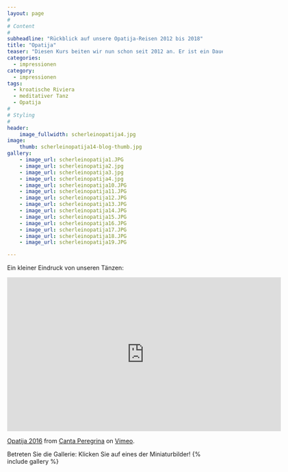 ```yaml
---
layout: page
#
# Content
#
subheadline: "Rückblick auf unsere Opatija-Reisen 2012 bis 2018"
title: "Opatija"
teaser: "Diesen Kurs beiten wir nun schon seit 2012 an. Er ist ein Dauerbrenner. Und die Begeisterung der Teilnehmerinnen und Teilnehmer ist noch immer so groß wie beim ersten Mal. Sehen Sie einige Fotos von den vergangenen Jahren."
categories:
  - impressionen
category:
  - impressionen
tags:
  - kroatische Riviera
  - meditativer Tanz
  - Opatija
#
# Styling
#
header:
    image_fullwidth: scherleinopatija4.jpg
image:
    thumb: scherleinopatija14-blog-thumb.jpg
gallery:
    - image_url: scherleinopatija1.JPG
    - image_url: scherleinopatija2.jpg
    - image_url: scherleinopatija3.jpg
    - image_url: scherleinopatija4.jpg
    - image_url: scherleinopatija10.JPG
    - image_url: scherleinopatija11.JPG
    - image_url: scherleinopatija12.JPG
    - image_url: scherleinopatija13.JPG
    - image_url: scherleinopatija14.JPG
    - image_url: scherleinopatija15.JPG
    - image_url: scherleinopatija16.JPG
    - image_url: scherleinopatija17.JPG
    - image_url: scherleinopatija18.JPG
    - image_url: scherleinopatija19.JPG

---
```


Ein kleiner Eindruck von unseren Tänzen:  

<iframe src="https://player.vimeo.com/video/197186378" width="640" height="360" frameborder="0" webkitallowfullscreen mozallowfullscreen allowfullscreen></iframe>
<p><a href="https://vimeo.com/197186378">Opatija 2016</a> from <a href="https://vimeo.com/user60798339">Canta Peregrina</a> on <a href="https://vimeo.com">Vimeo</a>.</p>

Betreten Sie die Gallerie: Klicken Sie auf eines der Miniaturbilder!
{% include gallery %}
